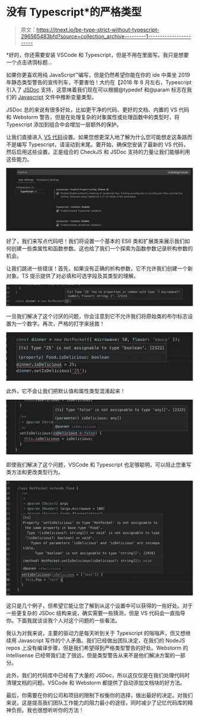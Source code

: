 # 没有 Typescript*的严格类型

> 原文：<https://itnext.io/be-type-strict-without-typescript-296565483bfd?source=collection_archive---------1----------------------->

*好的，你还需要安装 VSCode 和 Typescript，但是不用在里面写。我只是想要一个点击诱饵标题...

如果你更喜欢用纯 JavaScript™️编写，但是仍然希望你能在你的 ide 中乘坐 2019 年静态类型警告的宣传列车，不要害怕！大约在【2018 年 8 月左右，Typescript 引入了 [JSDoc](http://usejsdoc.org/) 支持，这意味着我们现在可以根据@typedef 和@param 标志在我们的 [Javascript](http://usejsdoc.org/) 文件中推断变量类型。

JSDoc 总的来说有很多好处，比如更干净的代码、更好的文档、内置的 VS 代码和 Webstorm 警告，但是在处理复杂的对象属性或处理函数中的类型时，将 Typescript 添加到组合中会增加一层额外的保护。

让我们直接进入 [VS 代码](https://code.visualstudio.com/)设置。如果您想更深入地了解为什么您可能想走这条路而不是编写 Typescript，请滚动到末尾。要开始，确保您安装了最新的 VS 代码，然后启用这些设置。正是组合的 CheckJS 和 JSDoc 支持的力量让我们能够利用这些能力。

![](img/4b6a6a770696b9e4e30ec685a8f3ff5b.png)

好了，我们来写点代码吧！我们将设置一个基本的 ES6 类和扩展类来展示我们如何创建一些类属性和函数参数。这也给了我们一个探索为函数参数记录析构参数的机会。

让我们跳进一些错误！首先，如果没有正确的析构参数，它不允许我们创建一个新对象。TS 提示提供了对必填和可选字段及其类型的理解。

![](img/8eb1a993439b884617a0da2d37da0307.png)

一旦我们解决了这个讨厌的问题，你会注意到它不允许我们将原始类的布尔标志设置为一个数字。再次，严格的打字来拯救！

![](img/fb83884440a854e98fca92de68b6d024.png)

此外，它不会让我们把默认值和属性类型混淆起来！

![](img/4226c464e85c9a72edb5238fe2fab060.png)

即使我们解决了这个问题，VSCode 和 Typescript 也足够聪明，可以阻止您重写类方法和更改类型行为。

![](img/6cafd3bee2b88a733fdaeb888a5b79a3.png)

这只是几个例子，但希望它能让您了解到从这个设置中可以获得的一些好处。对于一些更复杂的 JSDoc 结构来说，确实需要一些猜测，但是 VS 代码会一直指导你。下面我就谈谈我个人对这个问题的一些看法。

我认为对我来说，主要的驱动力是每天听到关于 Typescript 的嗡嗡声，但又想继续用 Javascript 写作的个人矛盾。我们已经做出团队决定，在我们的 NodeJS repos 上没有编译步骤，但是我们希望得到严格类型警告的好处。Webstorm 的 intellisense 已经带我们走了很远，但是类型警告从来不是他们解决方案的一部分。

此外，我们的代码库中已经有了大量的 JSDoc，所以这仅仅是在我们处理代码时清理文档的问题。VSCode 和 Webstorm 都提供了自动添加文档块的好方法。

最后，你需要在你的公司和项目的限制下权衡你的选择，做出最好的决定。对我们来说，这是提高我们团队工作能力的阻力最小的途径，同时减少了记忆代码库的精神负担。我也很想听听你的方法！